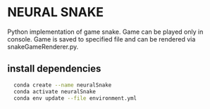 # NEURAL SNAKE

Python implementation of game snake. Game can be played only in console. Game is saved to specified file and can be rendered via snakeGameRenderer.py.

## install dependencies

```bash
  conda create --name neuralSnake
  conda activate neuralSnake
  conda env update --file environment.yml
```
